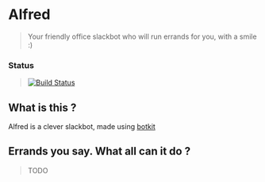 # Alfred

> Your friendly office slackbot who will run errands for you, with a smile :)

### Status

>   [![Build Status](https://travis-ci.org/NayabSiddiqui/alfred.svg?branch=master)](https://travis-ci.org/NayabSiddiqui/alfred)

## What is this ?
Alfred is a clever slackbot, made using [botkit](https://www.botkit.ai/)

## Errands you say. What all can it do ?

> TODO
